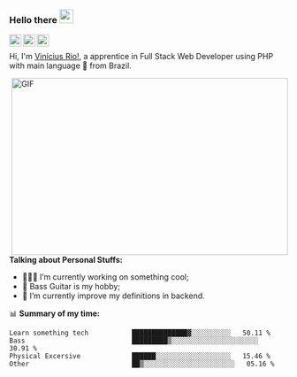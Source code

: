 ### Hello there <img src="https://media.giphy.com/media/35KomAE3Mj421dSv1r/giphy.gif" width="25px">

<a href="https://twitter.com/_viniciusrio">
  <img align="left" alt="Vinicius Rio | Twitter" width="22px" src="https://raw.githubusercontent.com/peterthehan/peterthehan/master/assets/twitter.svg" />
</a>

<a href="https://www.linkedin.com/in/vlmdr/">
  <img align="left" alt="Vinicius Rio | LinkedIN" width="22px" src="https://raw.githubusercontent.com/peterthehan/peterthehan/master/assets/linkedin.svg" />
</a>

<a href="https://open.spotify.com/user/iwgupz54vhx9geov0n7hneyzh?si=WaLKpwvWTle0btle2qPb6g">
  <img align="left" alt="Vinicius Rio | Spotify" width="22px" src="https://raw.githubusercontent.com/peterthehan/peterthehan/master/assets/spotify.svg" />
</a>

<br />

Hi, I'm [Vinícius Rio!](https://www.instagram.com/_viniciusrio/), a apprentice in Full Stack Web Developer using PHP with main language 🚀 from Brazil.

  <img align="right" alt="GIF" src="https://github.com/abhisheknaiidu/abhisheknaiidu/blob/master/code.gif?raw=true" width="500" height="320" />
  
**Talking about Personal Stuffs:**

- 👨🏽‍💻 I’m currently working on something cool;
- 💬 Bass Guitar is my hobby;
- 🌱 I’m currently improve my definitions in backend.


📊 **Summary of my time:**
<!--START_SECTION:waka-->
```text
Learn something tech           ██████████████▓░░░░░░░░░░   50.11 % 
Bass                           █████████▒░░░░░░░░░░░░░░░░░░░░░░   30.91 % 
Physical Excersive             ██████░░░░░░░░░░░░░░░░░░░   15.46 % 
Other                          ██▒░░░░░░░░░░░░░░░░░░░░░░░   05.16 % 
```
<!--END_SECTION:waka-->
